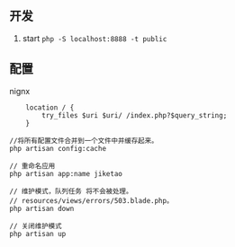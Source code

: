 ## 开发

1. start  `php -S localhost:8888 -t public`


## 配置

nignx
```
    location / {
        try_files $uri $uri/ /index.php?$query_string;
    }
```

```shell
//将所有配置文件合并到一个文件中并缓存起来。
php artisan config:cache

// 重命名应用
php artisan app:name jiketao

// 维护模式，队列任务 将不会被处理。
// resources/views/errors/503.blade.php。
php artisan down

// 关闭维护模式
php artisan up
```


